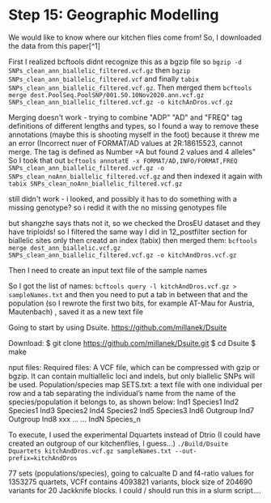 # Step 15: Geographic Modelling 

We would like to know where our kitchen flies come from! So, I downloaded the data from this paper[^1] 

First I realized bcftools didnt recognize this as a bgzip file so `bgzip -d SNPs_clean_ann_biallelic_filtered.vcf.gz`
then `bgzip SNPs_clean_ann_biallelic_filtered.vcf` and finally `tabix SNPs_clean_ann_biallelic_filtered.vcf.gz`. Then merged them `bcftools merge dest.PoolSeq.PoolSNP/001.50.10Nov2020.ann.vcf.gz SNPs_clean_ann_biallelic_filtered.vcf.gz -o kitchAnDros.vcf.gz`

Merging doesn't work - trying to combine "ADP" "AD" and "FREQ" tag definitions of different lengths and types, so I found a way to remove these annotations (maybe this is shooting myself in the foot) because it threw me an error (Incorrect nuer of FORMAT/AD values at 2R:18615523, cannot merge. The tag is defined as Number =A but found 2 values and 4 alleles"
So I took that out `bcftools annotatE -x FORMAT/AD,INFO/FORMAT,FREQ SNPs_clean_ann_biallelic_filtered.vcf.gz -o SNPs_clean_noAnn_biallelic_filtered.vcf.gz`
and then indexed it again with `tabix SNPs_clean_noAnn_biallelic_filtered.vcf.gz`

still didn't work - i looked, and possibly it has to do something with a missing genotype? so i redid it with the no missing genotypes file

but shangzhe says thats not it, so we checked the DrosEU dataset and they have triploids! so I filtered the same way I did in 12_postfilter section for biallelic sites only then creatd an index (tabix) then merged them: `bcftools merge dest_ann_biallelic.vcf.gz SNPs_clean_ann_biallelic_filtered.vcf.gz -o kitchAndDros.vcf.gz`



Then I need to create an input text file of the sample names 

So I got the list of names: `bcftools query -l kitchAndDros.vcf.gz > sampleNames.txt` and then you need to put a tab in between that and the population (so I rewrote the first two bits, for example AT-Mau for Austria, Mautenbach) , saved it as a new text file


Going to start by using Dsuite.
https://github.com/millanek/Dsuite

Download:
$ git clone https://github.com/millanek/Dsuite.git
$ cd Dsuite
$ make

nput files:
Required files:
A VCF file, which can be compressed with gzip or bgzip. It can contain multiallelic loci and indels, but only biallelic SNPs will be used.
Population/species map SETS.txt: a text file with one individual per row and a tab separating the individual’s name from the name of the species/population it belongs to, as shown below:
Ind1    Species1
Ind2    Species1
Ind3    Species2
Ind4    Species2
Ind5    Species3
Ind6    Outgroup
Ind7    Outgroup
Ind8    xxx
...     ...
IndN    Species_n

To execute, I used the experimental Dquartets instead of Dtrio (I could have created an outgroup of our kitchenflies, I guess...)
`./Build/Dsuite Dquartets kitchAndDros.vcf.gz sampleNames.txt --out-prefix=kitchAndDros`

77 sets (populations/species), going to calcualte D and f4-ratio values for 1353275 quartets, VCFf contains 4093821 variants, block size of 204690 variants for 20 Jackknife blocks. I could / should run this in a slurm script.... 
